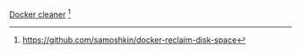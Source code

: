 

[Docker cleaner](/RaspberryPi/Scripts/Docker-clean.sh)  [^1] 


[^1]: https://github.com/samoshkin/docker-reclaim-disk-space
